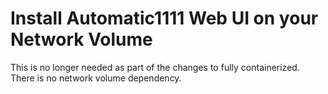 # Install Automatic1111 Web UI on your Network Volume

This is no longer needed as part of the changes to fully containerized. There is no network volume dependency.
